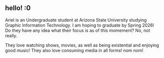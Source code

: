 ## hello! :0

Ariel is an Undergraduate student at Arizona State University studying Graphic Information Technology. I am hoping to graduate by Spring 2026! 
Do they have any idea what their focus is as of this momement? No, not really. 

They love watching shows, movies, as well as being existential and enjoying good music! They also love consuming media in all forms! 
nom nom!



<!--
**achaide7/achaide7** is a ✨ _special_ ✨ repository because its `README.md` (this file) appears on your GitHub profile.
-->
